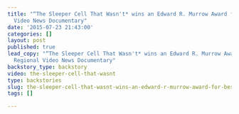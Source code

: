 ```yaml
---
title: "“The Sleeper Cell That Wasn't* wins an Edward R. Murrow Award for Best Regional
  Video News Documentary"
date: '2015-07-23 21:43:00'
categories: []
layout: post
published: true
lead_copy: "“The Sleeper Cell That Wasn't* wins an Edward R. Murrow Award for Best
  Regional Video News Documentary"
backstory_type: backstory
video: the-sleeper-cell-that-wasnt
type: backstories
slug: the-sleeper-cell-that-wasnt-wins-an-edward-r-murrow-award-for-best-regional-video-news-documentary
tags: []

---
```

